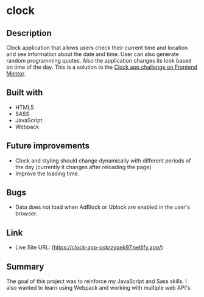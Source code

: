 # clock

## Description

Clock application that allows users check their current time and location and see information about the date and time. User can also generate random programming quotes. Also the application changes its look based on time of the day. This is a solution to the [Clock app challenge on Frontend Mentor](https://www.frontendmentor.io/challenges/clock-app-LMFaxFwrM).

## Built with

- HTML5
- SASS
- JavaScript
- Webpack

## Future improvements

- Clock and styling should change dynamically with different periods of the day (currently it changes after reloading the page).
- Improve the loading time.

## Bugs

- Data does not load when AdBlock or Ublock are enabled in the user's browser.

## Link

- Live Site URL: (https://clock-app-pskrzypek97.netlify.app/)

## Summary

The goal of this project was to reinforce my JavaScript and Sass skills. I also wanted to learn using Webpack and working with multiple web API's.

